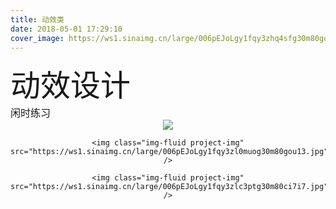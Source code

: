 ```yaml
---
title: 动效类
date: 2018-05-01 17:29:10
cover_image: https://ws1.sinaimg.cn/large/006pEJoLgy1fqy3zhq4sfg30m80gogrn.jpg
---
```


<div align="center">
    <div align="left" style="width:1200px;">
    <div ><font size="8">动效设计</font></div>
    <font size="3">闲时练习</font>
    </div>
    <img class="img-fluid project-img" src="https://ws1.sinaimg.cn/large/006pEJoLgy1fqy3zhq4sfg30m80gogrn.jpg" />
   
    <img class="img-fluid project-img" src="https://ws1.sinaimg.cn/large/006pEJoLgy1fqy3zl0muog30m80gou13.jpg" />
  
    <img class="img-fluid project-img" src="https://ws1.sinaimg.cn/large/006pEJoLgy1fqy3zlc3ptg30m80ci7i7.jpg" />
  
    
</div>